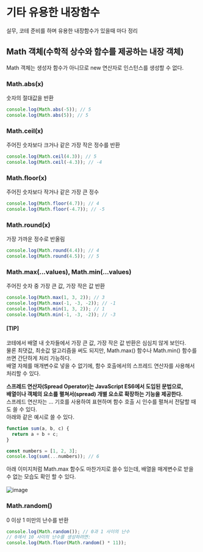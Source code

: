 # 기타 유용한 내장함수
실무, 코테 준비를 하며 유용한 내장함수가 있을때 마다 정리

## Math 객체(수학적 상수와 함수를 제공하는 내장 객체)
Math 객체는 생성자 함수가 아니므로 new 연산자로 인스턴스를 생성할 수 없다. 

### Math.abs(x)
숫자의 절대값을 반환
```js
console.log(Math.abs(-5)); // 5
console.log(Math.abs(5)); // 5
```

### Math.ceil(x)
주어진 숫자보다 크거나 같은 가장 작은 정수를 반환
```js
console.log(Math.ceil(4.3)); // 5
console.log(Math.ceil(-4.3)); // -4
```

### Math.floor(x)
주어진 숫자보다 작거나 같은 가장 큰 정수
```js
console.log(Math.floor(4.7)); // 4
console.log(Math.floor(-4.7)); // -5
```

### Math.round(x)
가장 가까운 정수로 반올림
```js
console.log(Math.round(4.4)); // 4
console.log(Math.round(4.5)); // 5
```

### Math.max(...values), Math.min(...values)
주어진 숫자 중 가장 큰 값, 가장 작은 값 반환
```js
console.log(Math.max(1, 3, 2)); // 3
console.log(Math.max(-1, -3, -2)); // -1
console.log(Math.min(1, 3, 2)); // 1
console.log(Math.min(-1, -3, -2)); // -3
```
#### [TIP]
코테에서 배열 내 숫자들에서 가장 큰 값, 가장 작은 값 반환은 심심치 않게 보인다. <br>
물론 최댓값, 최솟값 알고리즘을 써도 되지만, Math.max() 함수나 Math.min() 함수를 쓰면 간단하게 처리 가능하다. <br>
배열 자체를 매개변수로 넣을 수 없기에, 함수 호출에서의 스프레드 연산자를 사용해서 처리할 수 있다. <br>

<b>스프레드 연산자(Spread Operator)는 JavaScript ES6에서 도입된 문법으로, <br>
배열이나 객체의 요소를 펼쳐서(spread) 개별 요소로 확장하는 기능을 제공한다.</b> <br>
스프레드 연산자는 ... 기호를 사용하여 표현하며 함수 호출 시 인수를 펼쳐서 전달할 때도 쓸 수 있다. <br>
아래와 같은 예시로 쓸 수 있다.
```js
function sum(a, b, c) {
  return a + b + c;
}

const numbers = [1, 2, 3];
console.log(sum(...numbers)); // 6
```
아래 이미지처럼 Math.max 함수도 마찬가지로 쓸수 있는데, 배열을 매게변수로 받을 수 없는 모습도 확인 할 수 있다. <br><br>
![image](https://github.com/user-attachments/assets/8c2a6381-463d-45ec-8687-d602228ff1c9)

### Math.random()
0 이상 1 미만의 난수를 반환
```js
console.log(Math.random()); // 0과 1 사이의 난수
// 0에서 10 사이의 난수를 생성하려면:
console.log(Math.floor(Math.random() * 11));
```
